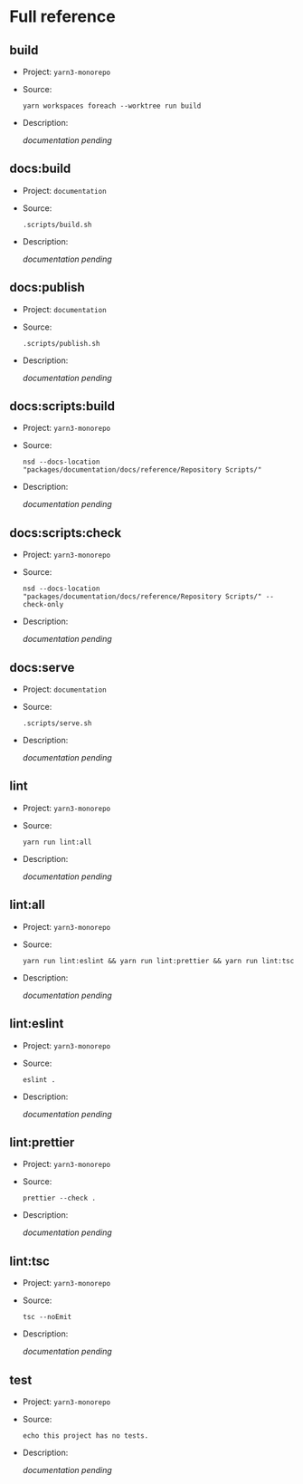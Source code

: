 # Full reference

## build

- Project: `yarn3-monorepo`
- Source:

    ```shell
    yarn workspaces foreach --worktree run build
    ```

- Description:

    _documentation pending_

## docs:build

- Project: `documentation`
- Source:

    ```shell
    .scripts/build.sh
    ```

- Description:

    _documentation pending_

## docs:publish

- Project: `documentation`
- Source:

    ```shell
    .scripts/publish.sh
    ```

- Description:

    _documentation pending_

## docs:scripts:build

- Project: `yarn3-monorepo`
- Source:

    ```shell
    nsd --docs-location "packages/documentation/docs/reference/Repository Scripts/"
    ```

- Description:

    _documentation pending_

## docs:scripts:check

- Project: `yarn3-monorepo`
- Source:

    ```shell
    nsd --docs-location "packages/documentation/docs/reference/Repository Scripts/" --check-only
    ```

- Description:

    _documentation pending_

## docs:serve

- Project: `documentation`
- Source:

    ```shell
    .scripts/serve.sh
    ```

- Description:

    _documentation pending_

## lint

- Project: `yarn3-monorepo`
- Source:

    ```shell
    yarn run lint:all
    ```

- Description:

    _documentation pending_

## lint:all

- Project: `yarn3-monorepo`
- Source:

    ```shell
    yarn run lint:eslint && yarn run lint:prettier && yarn run lint:tsc
    ```

- Description:

    _documentation pending_

## lint:eslint

- Project: `yarn3-monorepo`
- Source:

    ```shell
    eslint .
    ```

- Description:

    _documentation pending_

## lint:prettier

- Project: `yarn3-monorepo`
- Source:

    ```shell
    prettier --check .
    ```

- Description:

    _documentation pending_

## lint:tsc

- Project: `yarn3-monorepo`
- Source:

    ```shell
    tsc --noEmit
    ```

- Description:

    _documentation pending_

## test

- Project: `yarn3-monorepo`
- Source:

    ```shell
    echo this project has no tests.
    ```

- Description:

    _documentation pending_
